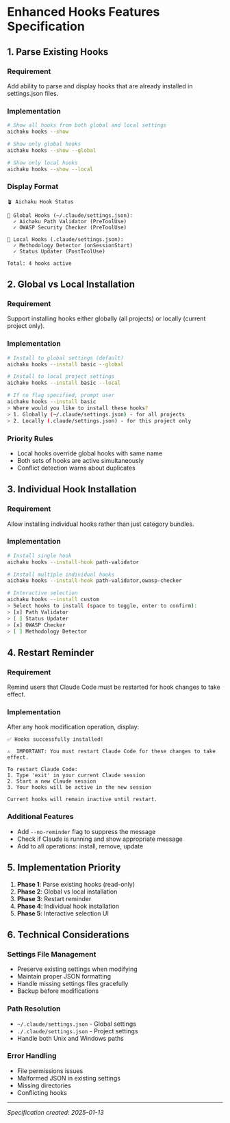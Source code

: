 # Enhanced Hooks Features Specification

## 1. Parse Existing Hooks

### Requirement
Add ability to parse and display hooks that are already installed in settings.json files.

### Implementation
```bash
# Show all hooks from both global and local settings
aichaku hooks --show

# Show only global hooks
aichaku hooks --show --global

# Show only local hooks  
aichaku hooks --show --local
```

### Display Format
```
🪴 Aichaku Hook Status

📍 Global Hooks (~/.claude/settings.json):
  ✓ Aichaku Path Validator (PreToolUse)
  ✓ OWASP Security Checker (PreToolUse)
  
📍 Local Hooks (.claude/settings.json):
  ✓ Methodology Detector (onSessionStart)
  ✓ Status Updater (PostToolUse)

Total: 4 hooks active
```

## 2. Global vs Local Installation

### Requirement
Support installing hooks either globally (all projects) or locally (current project only).

### Implementation
```bash
# Install to global settings (default)
aichaku hooks --install basic --global

# Install to local project settings
aichaku hooks --install basic --local

# If no flag specified, prompt user
aichaku hooks --install basic
> Where would you like to install these hooks?
> 1. Globally (~/.claude/settings.json) - for all projects
> 2. Locally (.claude/settings.json) - for this project only
```

### Priority Rules
- Local hooks override global hooks with same name
- Both sets of hooks are active simultaneously
- Conflict detection warns about duplicates

## 3. Individual Hook Installation

### Requirement
Allow installing individual hooks rather than just category bundles.

### Implementation
```bash
# Install single hook
aichaku hooks --install-hook path-validator

# Install multiple individual hooks
aichaku hooks --install-hook path-validator,owasp-checker

# Interactive selection
aichaku hooks --install custom
> Select hooks to install (space to toggle, enter to confirm):
> [x] Path Validator
> [ ] Status Updater
> [x] OWASP Checker
> [ ] Methodology Detector
```

## 4. Restart Reminder

### Requirement
Remind users that Claude Code must be restarted for hook changes to take effect.

### Implementation
After any hook modification operation, display:
```
✅ Hooks successfully installed!

⚠️  IMPORTANT: You must restart Claude Code for these changes to take effect.
   
To restart Claude Code:
1. Type 'exit' in your current Claude session
2. Start a new Claude session
3. Your hooks will be active in the new session

Current hooks will remain inactive until restart.
```

### Additional Features
- Add `--no-reminder` flag to suppress the message
- Check if Claude is running and show appropriate message
- Add to all operations: install, remove, update

## 5. Implementation Priority

1. **Phase 1**: Parse existing hooks (read-only)
2. **Phase 2**: Global vs local installation
3. **Phase 3**: Restart reminder
4. **Phase 4**: Individual hook installation
5. **Phase 5**: Interactive selection UI

## 6. Technical Considerations

### Settings File Management
- Preserve existing settings when modifying
- Maintain proper JSON formatting
- Handle missing settings files gracefully
- Backup before modifications

### Path Resolution
- `~/.claude/settings.json` - Global settings
- `./.claude/settings.json` - Project settings  
- Handle both Unix and Windows paths

### Error Handling
- File permissions issues
- Malformed JSON in existing settings
- Missing directories
- Conflicting hooks

---
*Specification created: 2025-01-13*